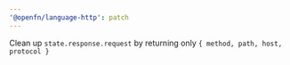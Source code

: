 ```yaml
---
'@openfn/language-http': patch
---
```


Clean up `state.response.request` by returning only
`{ method, path, host, protocol }`
